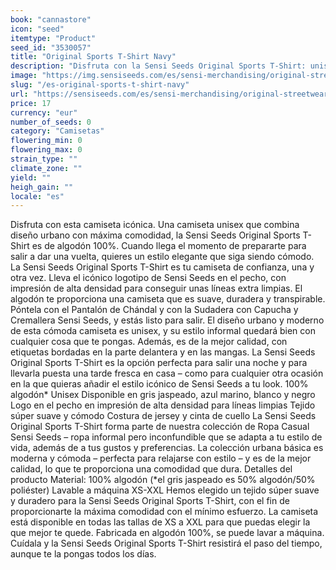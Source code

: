 ```yaml
---
book: "cannastore"
icon: "seed"
itemtype: "Product"
seed_id: "3530057"
title: "Original Sports T-Shirt Navy"
description: "Disfruta con la Sensi Seeds Original Sports T-Shirt: unisex, combina el diseño urbano con la comodidad y se adapta al movimiento. ¡Compra online ahora!"
image: "https://img.sensiseeds.com/es/sensi-merchandising/original-streetwear/original-sports-t-shirt-navy-image.png"
slug: "/es-original-sports-t-shirt-navy"
url: "https://sensiseeds.com/es/sensi-merchandising/original-streetwear/original-sports-t-shirt-navy?a_aid=cannastore"
price: 17
currency: "eur"
number_of_seeds: 0
category: "Camisetas"
flowering_min: 0
flowering_max: 0
strain_type: ""
climate_zone: ""
yield: ""
heigh_gain: ""
locale: "es"
---
```

Disfruta con esta camiseta icónica. Una camiseta unisex que combina diseño urbano con máxima comodidad, la Sensi Seeds Original Sports T-Shirt es de algodón 100%. Cuando llega el momento de prepararte para salir a dar una vuelta, quieres un estilo elegante que siga siendo cómodo. La Sensi Seeds Original Sports T-Shirt es tu camiseta de confianza, una y otra vez. Lleva el icónico logotipo de Sensi Seeds en el pecho, con impresión de alta densidad para conseguir unas líneas extra limpias. El algodón te proporciona una camiseta que es suave, duradera y transpirable. Póntela con el Pantalón de Chándal y con la Sudadera con Capucha y Cremallera Sensi Seeds, y estás listo para salir. El diseño urbano y moderno de esta cómoda camiseta es unisex, y su estilo informal quedará bien con cualquier cosa que te pongas. Además, es de la mejor calidad, con etiquetas bordadas en la parte delantera y en las mangas. La Sensi Seeds Original Sports T-Shirt es la opción perfecta para salir una noche y para llevarla puesta una tarde fresca en casa – como para cualquier otra ocasión en la que quieras añadir el estilo icónico de Sensi Seeds a tu look. 100% algodón* Unisex Disponible en gris jaspeado, azul marino, blanco y negro Logo en el pecho en impresión de alta densidad para líneas limpias Tejido súper suave y cómodo Costura de jersey y cinta de cuello La Sensi Seeds Original Sports T-Shirt forma parte de nuestra colección de Ropa Casual Sensi Seeds – ropa informal pero inconfundible que se adapta a tu estilo de vida, además de a tus gustos y preferencias. La colección urbana básica es moderna y cómoda – perfecta para relajarse con estilo – y es de la mejor calidad, lo que te proporciona una comodidad que dura. Detalles del producto Material: 100% algodón (*el gris jaspeado es 50% algodón/50% poliéster) Lavable a máquina XS-XXL Hemos elegido un tejido súper suave y duradero para la Sensi Seeds Original Sports T-Shirt, con el fin de proporcionarte la máxima comodidad con el mínimo esfuerzo. La camiseta está disponible en todas las tallas de XS a XXL para que puedas elegir la que mejor te quede. Fabricada en algodón 100%, se puede lavar a máquina. Cuídala y la Sensi Seeds Original Sports T-Shirt resistirá el paso del tiempo, aunque te la pongas todos los días.
